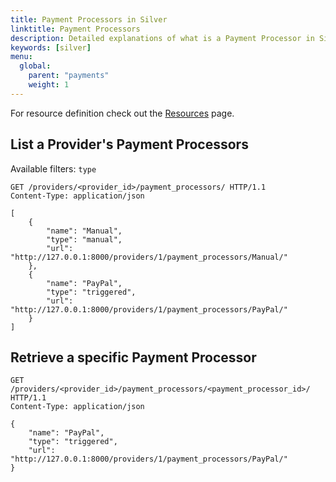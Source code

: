 ```yaml
---
title: Payment Processors in Silver
linktitle: Payment Processors
description: Detailed explanations of what is a Payment Processor in Silver, as well as how to list a provider's Payment Processors and how to retrieve a specific one.
keywords: [silver]
menu:
  global:
    parent: "payments"
    weight: 1
---
```


For resource definition check out the [Resources](../resources.md) page.

## List a Provider's Payment Processors

Available filters: `type`

``` http
GET /providers/<provider_id>/payment_processors/ HTTP/1.1
Content-Type: application/json

[
    {
        "name": "Manual",
        "type": "manual",
        "url": "http://127.0.0.1:8000/providers/1/payment_processors/Manual/"
    },
    {
        "name": "PayPal",
        "type": "triggered",
        "url": "http://127.0.0.1:8000/providers/1/payment_processors/PayPal/"
    }
]
```

## Retrieve a specific Payment Processor

``` http
GET /providers/<provider_id>/payment_processors/<payment_processor_id>/ HTTP/1.1
Content-Type: application/json

{
    "name": "PayPal",
    "type": "triggered",
    "url": "http://127.0.0.1:8000/providers/1/payment_processors/PayPal/"
}
```

